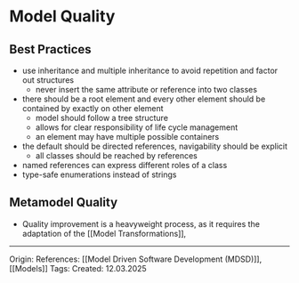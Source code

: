 # Model Quality

## Best Practices

- use inheritance and multiple inheritance to avoid repetition and factor out structures
	- never insert the same attribute or reference into two classes
- there should be a root element and every other element should be contained by exactly on other element
	- model should follow a tree structure
	- allows for clear responsibility of life cycle management
	- an element may have multiple possible containers
- the default should be directed references, navigability should be explicit
	- all classes should be reached by references
- named references can express different roles of a class
- type-safe enumerations instead of strings

## Metamodel Quality

- Quality improvement is a heavyweight process, as it requires the adaptation of the [[Model Transformations]], 

---

Origin: 
References: [[Model Driven Software Development (MDSD)]], [[Models]]
Tags: 
Created: 12.03.2025


